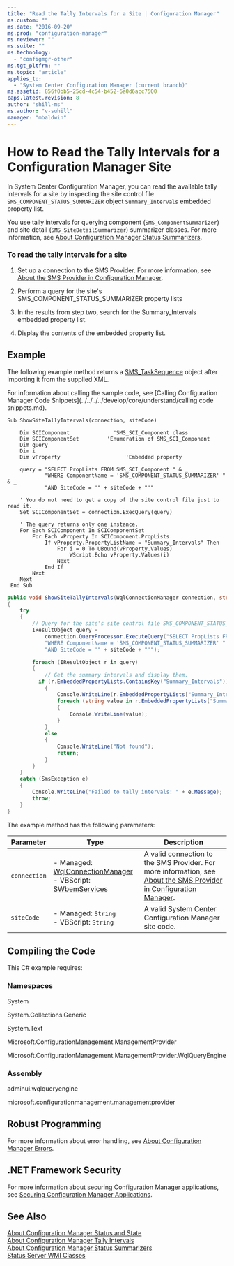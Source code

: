 ```yaml
---
title: "Read the Tally Intervals for a Site | Configuration Manager"
ms.custom: ""
ms.date: "2016-09-20"
ms.prod: "configuration-manager"
ms.reviewer: ""
ms.suite: ""
ms.technology:
  - "configmgr-other"
ms.tgt_pltfrm: ""
ms.topic: "article"
applies_to:
  - "System Center Configuration Manager (current branch)"
ms.assetid: 856f0bb5-25cd-4c54-b452-6a0d6acc7500
caps.latest.revision: 8
author: "shill-ms"
ms.author: "v-suhill"
manager: "mbaldwin"
---
```

# How to Read the Tally Intervals for a Configuration Manager Site
In System Center Configuration Manager, you can read the available tally intervals for a site by inspecting the site control file `SMS_COMPONENT_STATUS_SUMMARIZER` object `Summary_Intervals` embedded property list.  

 You use tally intervals for querying component (`SMS_ComponentSummarizer`) and site detail (`SMS_SiteDetailSummarizer`) summarizer classes. For more information, see [About Configuration Manager Status Summarizers](../../../../develop/core/servers/manage/about-configuration-manager-status-summarizers.md).  

### To read the tally intervals for a site  

1.  Set up a connection to the SMS Provider. For more information, see [About the SMS Provider in Configuration Manager](../../../../develop/core/understand/about-the-sms-provider-in-configuration-manager.md).  

2.  Perform a query for the site's SMS_COMPONENT_STATUS_SUMMARIZER property lists  

3.  In the results from step two, search for the Summary_Intervals embedded property list.  

4.  Display the contents of the embedded property list.  

## Example  
 The following example method returns a [SMS_TaskSequence](assetId:///SMS_TaskSequence?qualifyHint=False&autoUpgrade=True) object after importing it from the supplied XML.  

 For information about calling the sample code, see [Calling Configuration Manager Code Snippets](../../../../develop/core/understand/calling code snippets.md).  

```vbs  
Sub ShowSiteTallyIntervals(connection, siteCode)  

    Dim SCIComponent              'SMS_SCI_Component class  
    Dim SCIComponentSet         'Enumeration of SMS_SCI_Component  
    Dim query   
    Dim i   
    Dim vProperty                     'Embedded property  

    query = "SELECT PropLists FROM SMS_SCI_Component " & _  
            "WHERE ComponentName = 'SMS_COMPONENT_STATUS_SUMMARIZER' " & _  
            "AND SiteCode = '" + siteCode + "'"  

    ' You do not need to get a copy of the site control file just to read it.  
    Set SCIComponentSet = connection.ExecQuery(query)  

    ' The query returns only one instance.  
    For Each SCIComponent In SCIComponentSet  
        For Each vProperty In SCIComponent.PropLists  
            If vProperty.PropertyListName = "Summary_Intervals" Then  
                For i = 0 To UBound(vProperty.Values)  
                    WScript.Echo vProperty.Values(i)   
                Next  
            End If  
        Next  
    Next  
 End Sub  
```  

```c#  
public void ShowSiteTallyIntervals(WqlConnectionManager connection, string siteCode)  
{  
    try  
    {  
        // Query for the site's site control file SMS_COMPONENT_STATUS_SUMMARIZER property lists.  
        IResultObject query =   
            connection.QueryProcessor.ExecuteQuery("SELECT PropLists FROM SMS_SCI_Component " +  
            "WHERE ComponentName = 'SMS_COMPONENT_STATUS_SUMMARIZER' " +  
            "AND SiteCode = '" + siteCode + "'");  

        foreach (IResultObject r in query)  
        {  
            // Get the summary intervals and display them.  
          if (r.EmbeddedPropertyLists.ContainsKey("Summary_Intervals"))  
            {  
                Console.WriteLine(r.EmbeddedPropertyLists["Summary_Intervals"]["PropertyListName"].StringValue);  
                foreach (string value in r.EmbeddedPropertyLists["Summary_Intervals"]["Values"].StringArrayValue)  
                {  
                    Console.WriteLine(value);  
                }  
            }  
            else  
            {  
                Console.WriteLine("Not found");  
                return;  
            }  
        }  
    }  
    catch (SmsException e)  
    {  
        Console.WriteLine("Failed to tally intervals: " + e.Message);  
        throw;  
    }  
}  

```  

 The example method has the following parameters:  

|Parameter|Type|Description|  
|---------------|----------|-----------------|  
|`connection`|-   Managed: [WqlConnectionManager](assetId:///WqlConnectionManager?qualifyHint=False&autoUpgrade=True)<br />-   VBScript: [SWbemServices](assetId:///SWbemServices?qualifyHint=False&autoUpgrade=True)|A valid connection to the SMS Provider. For more information, see [About the SMS Provider in Configuration Manager](../../../../develop/core/understand/about-the-sms-provider-in-configuration-manager.md).|  
|`siteCode`|-   Managed: `String`<br />-   VBScript: `String`|A valid System Center Configuration Manager site code.|  

## Compiling the Code  
 This C# example requires:  

### Namespaces  
 System  

 System.Collections.Generic  

 System.Text  

 Microsoft.ConfigurationManagement.ManagementProvider  

 Microsoft.ConfigurationManagement.ManagementProvider.WqlQueryEngine  

### Assembly  
 adminui.wqlqueryengine  

 microsoft.configurationmanagement.managementprovider  

## Robust Programming  
 For more information about error handling, see [About Configuration Manager Errors](../../../../develop/core/understand/about-configuration-manager-errors.md).  

## .NET Framework Security  
 For more information about securing Configuration Manager applications, see [Securing Configuration Manager Applications](../../../../develop/core/understand/securing-configuration-manager-applications.md).  

## See Also  
 [About Configuration Manager Status and State](../../../../develop/core/servers/manage/about-configuration-manager-status-and-summarizers.md)   
 [About Configuration Manager Tally Intervals](../../../../develop/core/servers/manage/about-configuration-manager-tally-intervals.md)   
 [About Configuration Manager Status Summarizers](../../../../develop/core/servers/manage/about-configuration-manager-status-summarizers.md)   
 [Status Server WMI Classes](../../../../develop/reference/core/servers/manage/status-server-wmi-classes.md)
